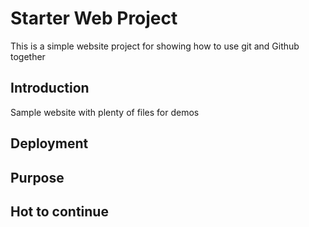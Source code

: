 # Starter Web Project

This is a simple website project for showing how to use git and Github together

## Introduction

Sample website with plenty of files for demos

## Deployment

## Purpose

## Hot to continue